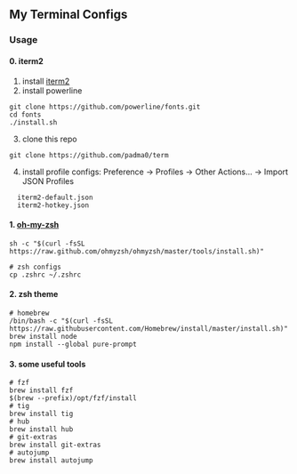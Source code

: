 ## My Terminal Configs

### Usage

#### 0. iterm2
1. install [iterm2](https://www.iterm2.com/)
2. install powerline
```
git clone https://github.com/powerline/fonts.git
cd fonts
./install.sh
```
3. clone this repo
```
git clone https://github.com/padma0/term
```
4. install profile configs:
Preference -> Profiles -> Other Actions... -> Import JSON Profiles
```
  iterm2-default.json
  iterm2-hotkey.json
```
#### 1. [oh-my-zsh](https://ohmyz.sh)
```
sh -c "$(curl -fsSL https://raw.github.com/ohmyzsh/ohmyzsh/master/tools/install.sh)"
```
```
# zsh configs
cp .zshrc ~/.zshrc
```
#### 2. zsh theme
```
# homebrew
/bin/bash -c "$(curl -fsSL https://raw.githubusercontent.com/Homebrew/install/master/install.sh)"
brew install node
npm install --global pure-prompt
```
#### 3. some useful tools
```
# fzf
brew install fzf
$(brew --prefix)/opt/fzf/install
# tig
brew install tig
# hub
brew install hub
# git-extras
brew install git-extras
# autojump
brew install autojump
```
